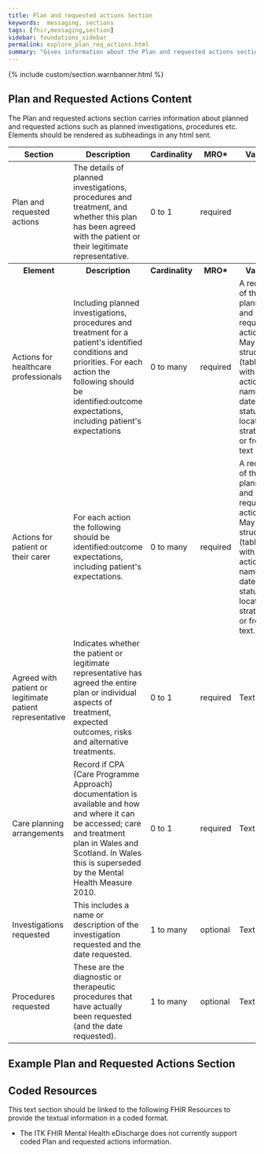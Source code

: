 ```yaml
---
title: Plan and requested actions Section
keywords:  messaging, sections
tags: [fhir,messaging,section]
sidebar: foundations_sidebar
permalink: explore_plan_req_actions.html
summary: "Gives information about the Plan and requested actions section"
---
```


{% include custom/section.warnbanner.html %}

## Plan and Requested Actions Content ##
The Plan and requested actions section carries information about planned and requested actions such as planned investigations, procedures etc. Elements should be rendered as subheadings in any html sent.

<table style="width:100%;max-width: 100%;">
	<thead>
		<tr>
			<th width="18%">Section</th>
			<th width="30%">Description</th>
			<th width="11%">Cardinality</th>
			<th width="11%">MRO*</th>
			<th width="30%">Values</th>
		</tr>
	</thead>
 <tbody>
  <tr>
   <td>Plan and requested actions</td>
   <td>The details of planned investigations, procedures and treatment, and whether this plan has been agreed with the patient or their legitimate representative.</td>
   <td>0 to 1</td>
   <td>required</td>
   <td>&nbsp;</td>
  </tr>
		<tr>
			<th>Element</th>
			<th>Description</th>
			<th>Cardinality</th>
			<th>MRO*</th>
			<th>Values</th>
		</tr>
  <tr>
   <td>Actions for healthcare professionals</td>
   <td>Including planned investigations, procedures and treatment for a patient's identified conditions and priorities. For each action the following should be identified:outcome expectations, including patient's expectations</td>
   <td>0 to many</td>
   <td>required</td>
   <td>A record of the planned and requested actions. May be structured (table), with actions, names, dates, status, location, strategies, or free text</td>
  </tr>
  <tr>
   <td>Actions for patient or their carer</td>
   <td>For each action the following should be identified:outcome expectations, including patient's expectations.</td>
   <td>0 to many</td>
   <td>required</td>
   <td>A record of the planned and requested actions. May be structured (table), with actions, names, dates, status, location, strategies, or free text.</td>
  </tr>
  <tr>
   <td>Agreed with patient or legitimate patient representative</td>
   <td>Indicates whether the patient or legitimate representative has agreed the entire plan or individual aspects of treatment, expected outcomes, risks and alternative treatments.</td>
   <td>0 to 1</td>
   <td>required</td>
   <td>Text</td>
  </tr>
  <tr>
   <td>Care planning arrangements</td>
   <td>Record if CPA (Care Programme Approach) documentation is available and how and where it can be accessed; care and treatment plan in Wales and Scotland. In Wales this is superseded by the Mental Health Measure 2010.</td>
   <td>0 to 1</td>
   <td>required</td>
   <td>Text</td>
  </tr>
  <tr>
   <td>Investigations requested</td>
   <td>This includes a name or description of the investigation requested and the date requested.</td>
   <td>1 to many</td>
   <td>optional</td>
   <td>Text</td>
  </tr>
  <tr>
   <td>Procedures requested</td>
   <td>These are the diagnostic or therapeutic procedures that have actually been requested (and the date requested).</td>
   <td>1 to many</td>
   <td>optional</td>
   <td>Text</td>
  </tr>
 </tbody>
</table>

##  Example Plan and Requested Actions Section ##

<script src="https://gist.github.com/IOPS-DEV/1bdcde4481d7de7dfdf7bcc266529e10.js"></script>

## Coded Resources ##

This text section should be linked to the following FHIR Resources to provide the textual information in a coded format.

- The ITK FHIR Mental Health eDischarge does not currently support coded Plan and requested actions information.






